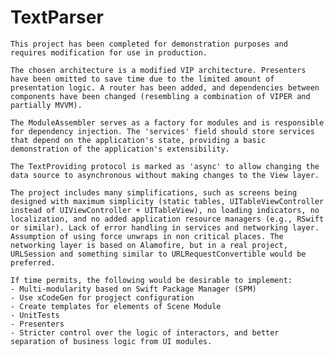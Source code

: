 # TextParser

	This project has been completed for demonstration purposes and requires modification for use in production. 

	The chosen architecture is a modified VIP architecture. Presenters have been omitted to save time due to the limited amount of presentation logic. A router has been added, and dependencies between components have been changed (resembling a combination of VIPER and partially MVVM).

	The ModuleAssembler serves as a factory for modules and is responsible for dependency injection. The 'services' field should store services that depend on the application's state, providing a basic demonstration of the application's extensibility.

	The TextProviding protocol is marked as 'async' to allow changing the data source to asynchronous without making changes to the View layer. 

	The project includes many simplifications, such as screens being designed with maximum simplicity (static tables, UITableViewController instead of UIViewController + UITableView), no loading indicators, no localization, and no added application resource managers (e.g., RSwift or similar). Lack of error handling in services and networking layer. Assumption of using force unwraps in non critical places. The networking layer is based on Alamofire, but in a real project, URLSession and something similar to URLRequestConvertible would be preferred.

	If time permits, the following would be desirable to implement: 
	- Multi-modularity based on Swift Package Manager (SPM)
	- Use xCodeGen for progject configuration
	- Create templates for elements of Scene Module
	- UnitTests 
	- Presenters
	- Stricter control over the logic of interactors, and better separation of business logic from UI modules.